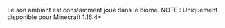 Le son ambiant est constamment joué dans le biome.
NOTE : Uniquement disponible pour Minecraft 1.16.4+
